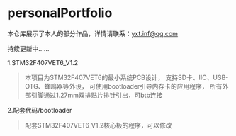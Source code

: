 # personalPortfolio
本仓库展示了本人的部分作品，详情请联系：yxt.inf@qq.com

持续更新中......



1.STM32F407VET6_V1.2

> 本项目为STM32F407VET6的最小系统PCB设计，
> 支持SD卡、IIC、USB-OTG、蜂鸣器等外设，
> 可使用bootloader引导内存卡的应用程序，
> 所有外部引脚通过1.27mm双排贴片排针引出，可btb连接

2.配套代码/bootloader

> 配套STM32F407VET6_V1.2核心板的程序，可以修改

